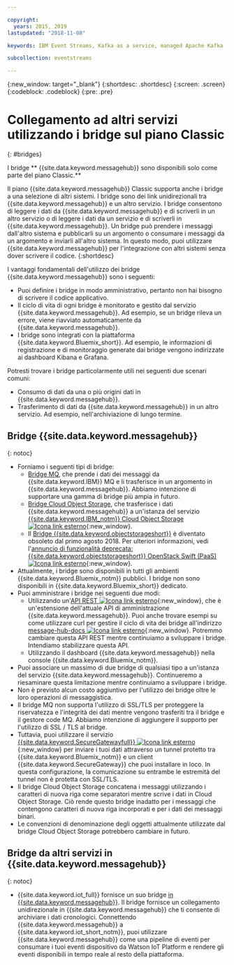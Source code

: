 ```yaml
---

copyright:
  years: 2015, 2019
lastupdated: "2018-11-08"

keywords: IBM Event Streams, Kafka as a service, managed Apache Kafka

subcollection: eventstreams

---
```


{:new_window: target="_blank"}
{:shortdesc: .shortdesc}
{:screen: .screen}
{:codeblock: .codeblock}
{:pre: .pre}

# Collegamento ad altri servizi utilizzando i bridge sul piano Classic 
{: #bridges}

I bridge ** {{site.data.keyword.messagehub}} sono disponibili solo come parte del piano Classic.**
<br/>

Il piano {{site.data.keyword.messagehub}} Classic supporta anche i bridge a una selezione di altri sistemi. I bridge sono dei link unidirezionali tra {{site.data.keyword.messagehub}} e un altro servizio. I bridge consentono
di leggere i dati da {{site.data.keyword.messagehub}} e di scriverli in
un altro servizio o di leggere i dati da un servizio e di scriverli in {{site.data.keyword.messagehub}}. Un bridge può prendere i messaggi dall'altro sistema e pubblicarli su un argomento o consumare
i messaggi da un argomento e inviarli all'altro sistema. In questo modo, puoi utilizzare {{site.data.keyword.messagehub}} per l'integrazione con altri sistemi senza dover scrivere il codice.
{:shortdesc}

I vantaggi fondamentali dell'utilizzo dei bridge {{site.data.keyword.messagehub}} sono i seguenti:  

* Puoi definire i bridge in modo amministrativo, pertanto non hai bisogno di scrivere il codice applicativo.
* Il ciclo di vita di ogni bridge è monitorato e gestito dal servizio {{site.data.keyword.messagehub}}. Ad esempio, se un bridge rileva un errore, viene riavviato automaticamente da {{site.data.keyword.messagehub}}.
* I bridge sono integrati con la piattaforma {{site.data.keyword.Bluemix_short}}. Ad esempio, le informazioni di registrazione e di monitoraggio generate dai bridge vengono indirizzate ai dashboard Kibana e Grafana.

Potresti trovare i bridge particolarmente utili nei seguenti due scenari comuni:

* Consumo di dati da una o più origini dati in {{site.data.keyword.messagehub}}.
* Trasferimento di dati da {{site.data.keyword.messagehub}} in un altro servizio. Ad esempio, nell'archiviazione di lungo termine.

## Bridge {{site.data.keyword.messagehub}}
{: notoc}

* Forniamo i seguenti tipi di bridge: 
  - [Bridge MQ](/docs/services/EventStreams?topic=eventstreams-mq_bridge), che prende i dati dei messaggi da {{site.data.keyword.IBM}} MQ e li trasferisce in un argomento in {{site.data.keyword.messagehub}}. Abbiamo intenzione di supportare una gamma di bridge più ampia in futuro.
  - [Bridge Cloud Object Storage](/docs/services/EventStreams?topic=eventstreams-cloud_object_storage_bridge), che trasferisce i dati {{site.data.keyword.messagehub}} a un'istanza del servizio [{{site.data.keyword.IBM_notm}} Cloud Object Storage ![Icona link esterno](../../icons/launch-glyph.svg "Icona link esterno")](docs/services/cloud-object-storage?topic=cloud-object-storage-about#about){:new_window}. 
  - Il [Bridge {{site.data.keyword.objectstorageshort}}](/docs/services/EventStreams?topic=eventstreams-object_storage_bridge) è diventato obsoleto dal primo agosto 2018. Per ulteriori informazioni, vedi l'[annuncio di funzionalità deprecata: {{site.data.keyword.objectstorageshort}} OpenStack Swift (PaaS) ![Icona link esterno](../../icons/launch-glyph.svg "Icona link esterno")](https://www.ibm.com/blogs/bluemix/2018/05/end-marketing-object-storage-openstack-swift-paas/){:new_window}.
* Attualmente, i bridge sono disponibili in tutti gli ambienti {{site.data.keyword.Bluemix_notm}} pubblici. I bridge non sono disponibili in {{site.data.keyword.Bluemix_short}} dedicato.
* Puoi amministrare i bridge nei seguenti due modi:
  - Utilizzando un'[API REST ![Icona link esterno](../../icons/launch-glyph.svg "Icona link esterno")](https://github.com/ibm-messaging/event-streams-docs){:new_window}, che è un'estensione dell'attuale API di amministrazione {{site.data.keyword.messagehub}}. Puoi anche trovare esempi su come utilizzare curl per gestire il ciclo di vita dei bridge all'indirizzo [message-hub-docs ![Icona link esterno](../../icons/launch-glyph.svg "Icona link esterno")](https://github.com/ibm-messaging/event-streams-docs){:new_window}. Potremmo cambiare questa API REST mentre continuiamo a sviluppare i bridge. Intendiamo stabilizzare questa API.
  - Utilizzando il dashboard {{site.data.keyword.messagehub}} nella console {{site.data.keyword.Bluemix_notm}}.
* Puoi associare un massimo di due bridge di qualsiasi tipo a un'istanza del servizio {{site.data.keyword.messagehub}}. Continueremo a riesaminare questa limitazione mentre continuiamo a sviluppare i bridge.
* Non è previsto alcun costo aggiuntivo per l'utilizzo dei bridge oltre le loro operazioni di messaggistica.
* Il bridge MQ non supporta l'utilizzo di SSL/TLS per proteggere la riservatezza e l'integrità dei dati mentre vengono trasferiti tra il bridge e il gestore code MQ. Abbiamo intenzione di aggiungere il supporto per l'utilizzo di SSL / TLS al bridge. 
* Tuttavia, puoi utilizzare il servizio [{{site.data.keyword.SecureGatewayfull}} ![Icona link esterno](../../icons/launch-glyph.svg "Icona link esterno")](/docs/services/SecureGateway?topic=securegateway-getting-started-with-sg#getting-started-with-sg){:new_window} per inviare i tuoi dati
attraverso un tunnel protetto tra {{site.data.keyword.Bluemix_notm}}
e un client {{site.data.keyword.SecureGateway}} che puoi installare
in loco. In questa configurazione, la comunicazione su entrambe le estremità del tunnel non è
protetta con SSL/TLS.
* Il bridge Cloud Object Storage concatena i messaggi utilizzando i caratteri di nuova riga come separatori mentre scrive i dati in Cloud Object Storage. Ciò rende questo bridge inadatto per i messaggi che contengono caratteri di nuova riga incorporati e per i dati dei messaggi binari.
* Le convenzioni di denominazione degli oggetti attualmente utilizzate dal bridge Cloud Object Storage potrebbero cambiare in futuro.

## Bridge da altri servizi in {{site.data.keyword.messagehub}}
{: notoc}

* {{site.data.keyword.iot_full}} fornisce un suo bridge [ in {{site.data.keyword.messagehub}}](/docs/services/EventStreams?topic=eventstreams-consuming_messages). Il bridge fornisce un collegamento unidirezionale in {{site.data.keyword.messagehub}} che ti consente di archiviare i dati cronologici. Connettendo {{site.data.keyword.messagehub}} a {{site.data.keyword.iot_short_notm}}, puoi utilizzare {{site.data.keyword.messagehub}} come una pipeline di eventi per consumare i tuoi eventi dispositivo da Watson IoT Platform e rendere gli eventi disponibili in tempo reale al resto della piattaforma. 


